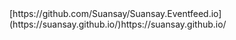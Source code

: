 <!DOCTYPE html>
<html lang="en">

<head>
  <meta charset="utf-8">
  <link rel="stylesheet" href="css/styles.css" type="text/css" media="all">
  <!--<a href="https://icons8.com">Icon pack by Icons8</a>-->
  <link href="https://fonts.googleapis.com/css?family=Open+Sans|Oswald:300|Sacramento" rel="stylesheet">
  <title>My Events</title>
</head>

<body>
[https://github.com/Suansay/Suansay.Eventfeed.io](https://suansay.github.io/)https://suansay.github.io/

